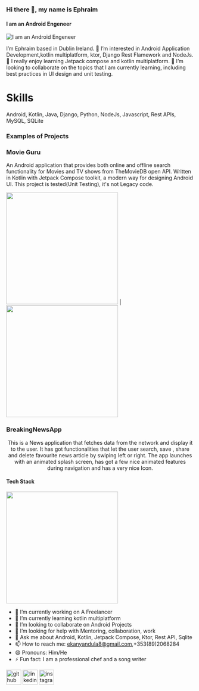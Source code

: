 ### Hi there 👋, my name is Ephraim
#### I am an Android Engeneer
![I am an Android Engeneer](https://firebasestorage.googleapis.com/v0/b/travelmantics-6a12f.appspot.com/o/deals_pictures%2Freal%20estate%20(Banner%20(Landscape)).png?alt=media&token=8fc8790e-7bd6-4773-af54-8d34e47a635f)

I’m Ephraim based in Dublin Ireland. 👀 I’m interested in Android Application Development,kotlin multiplatform, ktor, Django Rest Flamework and NodeJs.🌱 I really enjoy learning Jetpack compose and  kotlin multiplatform. 💞️ I’m looking to collaborate on the topics that I am currently learning, including best practices in UI design and unit testing.

# Skills 
Android, Kotlin, Java, Django, Python, NodeJs, Javascript, Rest APIs, MySQL, SQLite

### Examples of Projects

### Movie Guru
An Android application that provides both online and offline search functionality for Movies and TV shows from TheMovieDB open API. Written in Kotlin with Jetpack Compose toolkit, a modern way for designing Android UI. This project is tested(Unit Testing), it's not Legacy code. 

<img src="https://media.giphy.com/media/M5Vr1bAewGABNLSVnS/giphy.gif" width="300"/> | <img src="https://media.giphy.com/media/GBh3Suq4JzxwoHan3S/giphy.gif" width="300"/>

### BreakingNewsApp


<p align="center">
This is a News application that fetches data from the network and display it to the user. It has got functionalities that let the user  search, save , share and delete favourite news article by swiping left  or right. The app launches with an animated splash screen, has got a few nice animated features during navigation  and has a very nice Icon.
  </p>


#### Tech Stack
<img src="https://media.giphy.com/media/hggbHXaJJFils78xVr/giphy.gif" width="300"/> 



- 🔭 I’m currently working on A Freelancer 
- 🌱 I’m currently learning kotlin multiplatform 
- 👯 I’m looking to collaborate on Android Projects 
- 🤔 I’m looking for help with Mentoring, collaboration, work 
- 💬 Ask me about Android, Kotlin, Jetpack Compose, Ktor, Rest API, Sqlite 
- 📫 How to reach me: ekanyandula8@gmail.com,+353(89)2068284 
- 😄 Pronouns: Him/He 
- ⚡ Fun fact: I am a professional chef and a song writer 


[<img src='https://cdn.jsdelivr.net/npm/simple-icons@3.0.1/icons/github.svg' alt='github' height='40'>](https://github.com/https://github.com/Kanyandula)  [<img src='https://cdn.jsdelivr.net/npm/simple-icons@3.0.1/icons/linkedin.svg' alt='linkedin' height='40'>](https://www.linkedin.com/in/https://www.linkedin.com/in/ephraim-kanyandula//)  [<img src='https://cdn.jsdelivr.net/npm/simple-icons@3.0.1/icons/instagram.svg' alt='instagram' height='40'>](https://www.instagram.com/https://www.instagram.com/divineprophecy//)  

  
